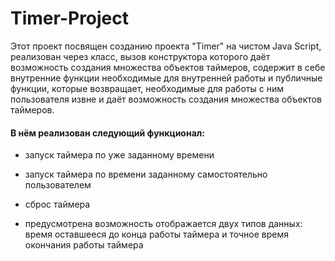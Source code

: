 # Timer-Project
Этот проект посвящен созданию проекта "Timer" на чистом Java Script, реализован через класс, вызов конструктора которого даёт возможность создания множества объектов таймеров, содержит в себе внутренние функции необходимые для внутренней работы и публичные функции, которые возвращает, необходимые для работы с ним пользователя извне и даёт возможность создания множества объектов таймеров.

#### В нём реализован следующий функционал:
- запуск таймера по уже заданному времени

- запуск таймера по времени заданному самостоятельно пользователем

- сброс таймера

- предусмотрена возможность отображается двух типов данных: время оставшееся до конца работы таймера и точное время окончания работы таймера




